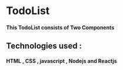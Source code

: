 # TodoList

#### This TodoList consists of Two Components 

## Technologies used :

#### HTML , CSS , javascript , Nodejs and Reactjs
